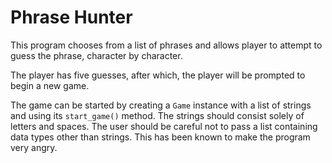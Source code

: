 # Phrase Hunter

This program chooses from a list of phrases and allows player to attempt to
guess the phrase, character by character.

The player has five guesses, after which, the player will be prompted to
begin a new game.

The game can be started by creating a `Game` instance with a list of strings and
using its `start_game()` method. The
strings should consist solely of letters and spaces.
The user should be careful not to pass a list containing data types other than
strings. This has been known to make the program very angry.